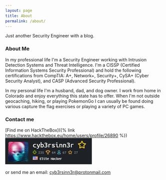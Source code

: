 ```yaml
---
layout: page
title: About
permalink: /about/
---
```


Just another Security Engineer with a blog.

### About Me

In my professional life I'm a Security Engineer working with Intrusion Detection Systems and Threat Intelligence. I'm a CISSP (Certified Information Systems Security Professional) and hold the following certifications from CompTIA: A+, Network+, Security+, CySA+ (Cyber Security Analyst), and CASP (Advanced Security Professional).

In my personal life I'm a husband, dad, and dog owner. I work from home in Colorado and enjoy everything this state has to offer. When I'm not outside geocaching, hiking, or playing PokemonGo I can usually be found doing various capture the flag exercises or playing a variety of PC games.

### Contact me

[Find me on HackTheBox]({% link https://www.hackthebox.eu/home/users/profile/26890 %})
![hacktheboxProfile](/images/htbprofile.jpg)

or send me an email:
[cyb3rsinn3r@protonmail.com](mailto:cyb3rsinn3r@protonmail.com)
